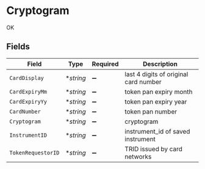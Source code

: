 # Cryptogram

OK


## Fields

| Field                                 | Type                                  | Required                              | Description                           |
| ------------------------------------- | ------------------------------------- | ------------------------------------- | ------------------------------------- |
| `CardDisplay`                         | **string*                             | :heavy_minus_sign:                    | last 4 digits of original card number |
| `CardExpiryMm`                        | **string*                             | :heavy_minus_sign:                    | token pan expiry month                |
| `CardExpiryYy`                        | **string*                             | :heavy_minus_sign:                    | token pan expiry year                 |
| `CardNumber`                          | **string*                             | :heavy_minus_sign:                    | token pan number                      |
| `Cryptogram`                          | **string*                             | :heavy_minus_sign:                    | cryptogram                            |
| `InstrumentID`                        | **string*                             | :heavy_minus_sign:                    | instrument_id of saved instrument     |
| `TokenRequestorID`                    | **string*                             | :heavy_minus_sign:                    | TRID issued by card networks          |